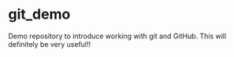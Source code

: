 # git_demo
Demo repository to introduce working with git and GitHub. This will definitely be very useful!!
